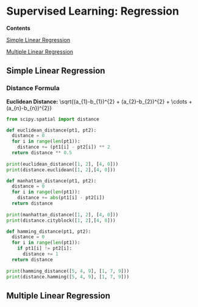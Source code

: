 # Supervised Learning: Regression

**Contents**

[Simple Linear Regression](#SLR)

[Multiple Linear Regression](#MLR)

## Simple Linear Regression

<a name="SLR"/>

### Distance Formula

**Euclidean Distance:** \sqrt{(a_{1}-b_{1})^{2} + (a_{2}-b_{2})^{2} + \cdots + (a_{n}-b_{n})^{2}}

```python
from scipy.spatial import distance

def euclidean_distance(pt1, pt2):
  distance = 0
  for i in range(len(pt1)):
    distance += (pt1[i] - pt2[i]) ** 2
  return distance ** 0.5
  
print(euclidean_distance([1, 2], [4, 0]))
print(distance.euclidean([1, 2],[4, 0]))
```

```python
def manhattan_distance(pt1, pt2):
  distance = 0
  for i in range(len(pt1)):
    distance += abs(pt1[i] - pt2[i])
  return distance
  
print(manhattan_distance([1, 2], [4, 0]))
print(distance.cityblock([1, 2],[4, 0]))
```

```python
def hamming_distance(pt1, pt2):
  distance = 0
  for i in range(len(pt1)):
    if pt1[i] != pt2[i]:
      distance += 1
  return distance
  
print(hamming_distance([5, 4, 9], [1, 7, 9]))
print(distance.hamming([5, 4, 9], [1, 7, 9]))
```


## Multiple Linear Regression

<a name="MLR"/>
